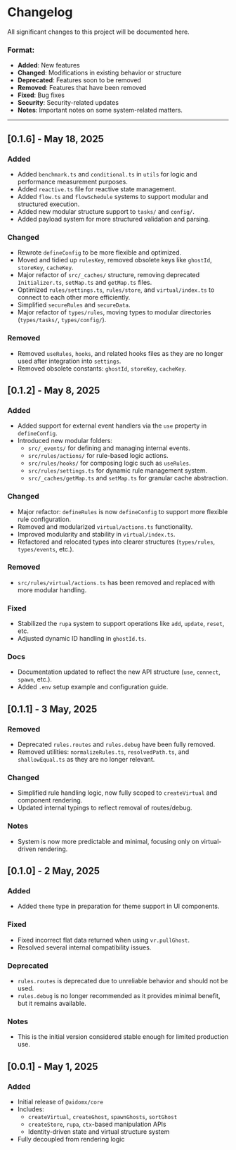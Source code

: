 # Changelog

All significant changes to this project will be documented here.

### Format:

- **Added**: New features
- **Changed**: Modifications in existing behavior or structure
- **Deprecated**: Features soon to be removed
- **Removed**: Features that have been removed
- **Fixed**: Bug fixes
- **Security**: Security-related updates
- **Notes**: Important notes on some system-related matters.

---

## [0.1.6] - May 18, 2025

### Added

- Added `benchmark.ts` and `conditional.ts` in `utils` for logic and performance measurement purposes.
- Added `reactive.ts` file for reactive state management.
- Added `flow.ts` and `flowSchedule` systems to support modular and structured execution.
- Added new modular structure support to `tasks/` and `config/`.
- Added payload system for more structured validation and parsing.

### Changed

- Rewrote `defineConfig` to be more flexible and optimized.
- Moved and tidied up `rulesKey`, removed obsolete keys like `ghostId`, `storeKey`, `cacheKey`.
- Major refactor of `src/_caches/` structure, removing deprecated `Initializer.ts`, `setMap.ts` and `getMap.ts` files.
- Optimized `rules/settings.ts`, `rules/store`, and `virtual/index.ts` to connect to each other more efficiently.
- Simplified `secureRules` and `secureData`.
- Major refactor of `types/rules`, moving types to modular directories (`types/tasks/`, `types/config/`).

### Removed

- Removed `useRules`, `hooks`, and related hooks files as they are no longer used after integration into `settings`.
- Removed obsolete constants: `ghostId`, `storeKey`, `cacheKey`.

## [0.1.2] - May 8, 2025

### Added

- Added support for external event handlers via the `use` property in `defineConfig`.
- Introduced new modular folders:
  - `src/_events/` for defining and managing internal events.
  - `src/rules/actions/` for rule-based logic actions.
  - `src/rules/hooks/` for composing logic such as `useRules`.
  - `src/rules/settings.ts` for dynamic rule management system.
  - `src/_caches/getMap.ts` and `setMap.ts` for granular cache abstraction.

### Changed

- Major refactor: `defineRules` is now `defineConfig` to support more flexible rule configuration.
- Removed and modularized `virtual/actions.ts` functionality.
- Improved modularity and stability in `virtual/index.ts`.
- Refactored and relocated types into clearer structures (`types/rules`, `types/events`, etc.).

### Removed

- `src/rules/virtual/actions.ts` has been removed and replaced with more modular handling.

### Fixed

- Stabilized the `rupa` system to support operations like `add`, `update`, `reset`, etc.
- Adjusted dynamic ID handling in `ghostId.ts`.

### Docs

- Documentation updated to reflect the new API structure (`use`, `connect`, `spawn`, etc.).
- Added `.env` setup example and configuration guide.

## [0.1.1] - 3 May, 2025

### Removed

- Deprecated `rules.routes` and `rules.debug` have been fully removed.
- Removed utilities: `normalizeRules.ts`, `resolvedPath.ts`, and `shallowEqual.ts` as they are no longer relevant.

### Changed

- Simplified rule handling logic, now fully scoped to `createVirtual` and component rendering.
- Updated internal typings to reflect removal of routes/debug.

### Notes

- System is now more predictable and minimal, focusing only on virtual-driven rendering.

## [0.1.0] - 2 May, 2025

### Added

- Added `theme` type in preparation for theme support in UI components.

### Fixed

- Fixed incorrect flat data returned when using `vr.pullGhost`.
- Resolved several internal compatibility issues.

### Deprecated

- `rules.routes` is deprecated due to unreliable behavior and should not be used.
- `rules.debug` is no longer recommended as it provides minimal benefit, but it remains available.

### Notes

- This is the initial version considered stable enough for limited production use.

## [0.0.1] - May 1, 2025

### Added

- Initial release of `@aidomx/core`
- Includes:
  - `createVirtual`, `createGhost`, `spawnGhosts`, `sortGhost`
  - `createStore`, `rupa`, `ctx`-based manipulation APIs
  - Identity-driven state and virtual structure system
- Fully decoupled from rendering logic
